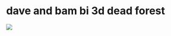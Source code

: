 # dave and bam bi 3d dead forest

![](https://user-images.githubusercontent.com/90969501/222936628-5412df20-da5f-4f8b-910b-9b0c50a8b2c6.gif)